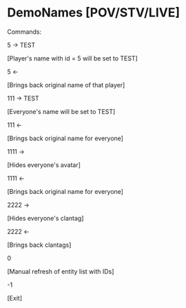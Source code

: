 # DemoNames [POV/STV/LIVE]

Commands:



5 -> TEST

[Player's name with id = 5 will be set to TEST]

5 <- 

[Brings back original name of that player]

111 -> TEST

[Everyone's name will be set to TEST]

111 <-

[Brings back original name for everyone]

1111 -> 

[Hides everyone's avatar]

1111 <-

[Brings back original name for everyone]

2222 -> 

[Hides everyone's clantag]

2222 <-

[Brings back clantags]

0 

[Manual refresh of entity list with IDs]

-1

[Exit]
